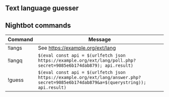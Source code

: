 ## Text language guesser


## Nightbot commands

| Command | Message |
| ------- | ------- |
| !langs  | See https://example.org/ext/lang
| !langq  | `$(eval const api = $(urlfetch json https://example.org/ext/lang/poll.php?secret=9085e6b174dab879); api.result)` |
| !guess  | `$(eval const api = $(urlfetch json https://example.org/ext/lang/answer.php?secret=9085e6b174dab879&a=$(querystring)); api.result)` |
